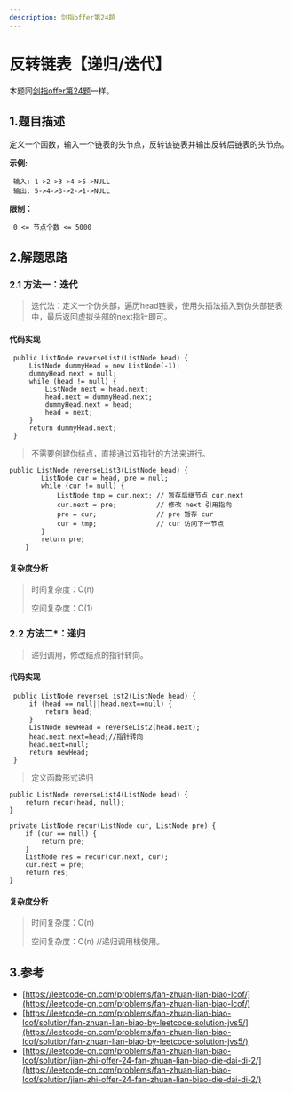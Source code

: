 ```yaml
---
description: 剑指offer第24题
---
```


# 反转链表【递归/迭代】

 本题同[剑指offer第24题](../lcof/lcof-24.md)一样。

## 1.题目描述

定义一个函数，输入一个链表的头节点，反转该链表并输出反转后链表的头节点。

**示例:**

```text
 输入: 1->2->3->4->5->NULL
 输出: 5->4->3->2->1->NULL
```

**限制：**

```text
 0 <= 节点个数 <= 5000
```

## 2.解题思路

### 2.1 方法一：迭代

> 迭代法：定义一个伪头部，遍历head链表，使用头插法插入到伪头部链表中，最后返回虚拟头部的next指针即可。

#### 代码实现

```text
 public ListNode reverseList(ListNode head) {
     ListNode dummyHead = new ListNode(-1);
     dummyHead.next = null;
     while (head != null) {
         ListNode next = head.next;
         head.next = dummyHead.next;
         dummyHead.next = head;
         head = next;
     }
     return dummyHead.next;
 }
```

> 不需要创建伪结点，直接通过双指针的方法来进行。

```text
public ListNode reverseList3(ListNode head) {
        ListNode cur = head, pre = null;
        while (cur != null) {
            ListNode tmp = cur.next; // 暂存后继节点 cur.next
            cur.next = pre;          // 修改 next 引用指向
            pre = cur;               // pre 暂存 cur
            cur = tmp;               // cur 访问下一节点
        }
        return pre;
    }
```

#### 复杂度分析

> 时间复杂度：O\(n\)
>
> 空间复杂度：O\(1\)

### 2.2 方法二\*：递归

> 递归调用，修改结点的指针转向。

#### 代码实现

```text
 public ListNode reverseL ist2(ListNode head) {
     if (head == null||head.next==null) {
         return head;
     }
     ListNode newHead = reverseList2(head.next);
     head.next.next=head;//指针转向
     head.next=null;
     return newHead;
 }
```

> 定义函数形式递归

```text
public ListNode reverseList4(ListNode head) {
    return recur(head, null);
}

private ListNode recur(ListNode cur, ListNode pre) {
    if (cur == null) {
        return pre;
    }
    ListNode res = recur(cur.next, cur);
    cur.next = pre;
    return res;
}
```

#### 复杂度分析

> 时间复杂度：O\(n\)
>
> 空间复杂度：O\(n\) //递归调用栈使用。

## 3.参考

* [https://leetcode-cn.com/problems/fan-zhuan-lian-biao-lcof/](https://leetcode-cn.com/problems/fan-zhuan-lian-biao-lcof/)
* [https://leetcode-cn.com/problems/fan-zhuan-lian-biao-lcof/solution/fan-zhuan-lian-biao-by-leetcode-solution-jvs5/](https://leetcode-cn.com/problems/fan-zhuan-lian-biao-lcof/solution/fan-zhuan-lian-biao-by-leetcode-solution-jvs5/)
* [https://leetcode-cn.com/problems/fan-zhuan-lian-biao-lcof/solution/jian-zhi-offer-24-fan-zhuan-lian-biao-die-dai-di-2/](https://leetcode-cn.com/problems/fan-zhuan-lian-biao-lcof/solution/jian-zhi-offer-24-fan-zhuan-lian-biao-die-dai-di-2/)

